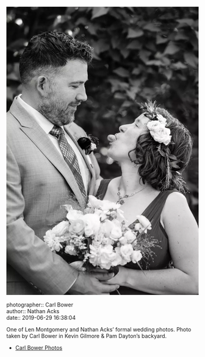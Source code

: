 ![One of Len Montgomery and Nathan Acks’ formal wedding photos](assets/2019-06-29-set-2-the-portraits-04.webp)

photographer:: Carl Bower  
author:: Nathan Acks  
date:: 2019-06-29 16:38:04

One of Len Montgomery and Nathan Acks’ formal wedding photos. Photo taken by Carl Bower in Kevin Gilmore & Pam Dayton’s backyard.

* [Carl Bower Photos](https://carlbowerphotos.com)
